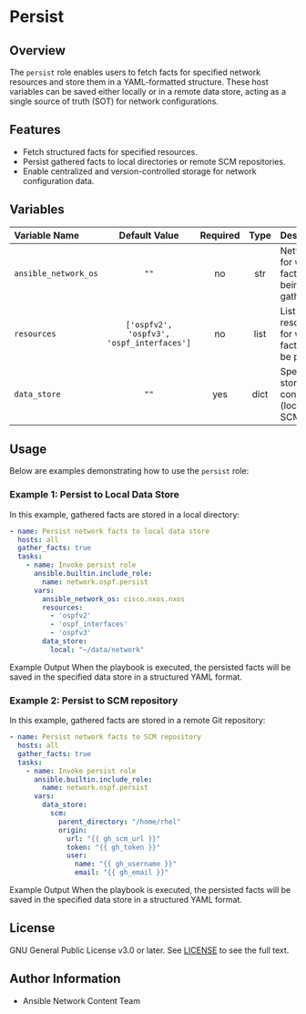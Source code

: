 # Persist

## Overview
The `persist` role enables users to fetch facts for specified network resources and store them in a YAML-formatted structure. These host variables can be saved either locally or in a remote data store, acting as a single source of truth (SOT) for network configurations.

## Features
- Fetch structured facts for specified resources.
- Persist gathered facts to local directories or remote SCM repositories.
- Enable centralized and version-controlled storage for network configuration data.

## Variables

| Variable Name        | Default Value | Required | Type | Description                                                   | Example |
|:---------------------|:-------------:|:--------:|:----:|:-------------------------------------------------------------|:-------:|
| `ansible_network_os` | `""`          | no      | str  | Network OS for which the facts are being gathered.            | `"cisco.nxos.nxos"` |
| `resources`          | `['ospfv2', 'ospfv3', 'ospf_interfaces']`       | no       | list | List of resources for which facts need to be persisted.       | `['ospf_interfaces', 'ospfv2', 'ospfv3]` |
| `data_store`         | `""`          | yes      | dict | Specifies the storage configuration (local or SCM).           | See examples below. |

## Usage
Below are examples demonstrating how to use the `persist` role:

### Example 1: Persist to Local Data Store
In this example, gathered facts are stored in a local directory:

```yaml
- name: Persist network facts to local data store
  hosts: all
  gather_facts: true
  tasks:
    - name: Invoke persist role
      ansible.builtin.include_role:
        name: network.ospf.persist
      vars:
        ansible_network_os: cisco.nxos.nxos
        resources:
          - 'ospfv2'
          - 'ospf_interfaces'
          - 'ospfv3'
        data_store:
          local: "~/data/network"
```
Example Output
When the playbook is executed, the persisted facts will be saved in the specified data store in a structured YAML format.

### Example 2: Persist to SCM repository
In this example, gathered facts are stored in a remote Git repository:
```yaml
- name: Persist network facts to SCM repository
  hosts: all
  gather_facts: true
  tasks:
    - name: Invoke persist role
      ansible.builtin.include_role:
        name: network.ospf.persist
      vars:
        data_store:
          scm:
            parent_directory: "/home/rhel"
            origin:
              url: "{{ gh_scm_url }}"
              token: "{{ gh_token }}"
              user:
                name: "{{ gh_username }}"
                email: "{{ gh_email }}"
```
Example Output
When the playbook is executed, the persisted facts will be saved in the specified data store in a structured YAML format.

## License
GNU General Public License v3.0 or later.
See [LICENSE](https://www.gnu.org/licenses/gpl-3.0.txt) to see the full text.

## Author Information
- Ansible Network Content Team